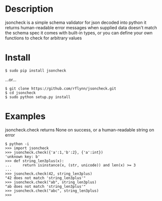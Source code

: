 
# Description
jsoncheck is a simple schema validator for json decoded into python
it returns human-readable error messages when supplied data doesn't match the schema spec
it comes with built-in types, or you can define your own functions to check for arbitrary values

# Install
```
$ sudo pip install jsoncheck
```

...or...

```
$ git clone https://github.com/rflynn/jsoncheck.git
$ cd jsoncheck
$ sudo python setup.py install
```

# Examples
jsoncheck.check returns None on success, or a human-readable string on error
```
$ python -i
>>> import jsoncheck
>>> jsoncheck.check({'a':1,'b':2}, {'a':int})
'unknown key: b'
>>> def string_len3plus(x):
...     return isinstance(x, (str, unicode)) and len(x) >= 3
... 
>>> jsoncheck.check(42, string_len3plus)
"42 does not match 'string_len3plus'"
>>> jsoncheck.check("ab", string_len3plus)
"ab does not match 'string_len3plus'"
>>> jsoncheck.check("abc", string_len3plus)
>>> 
```
